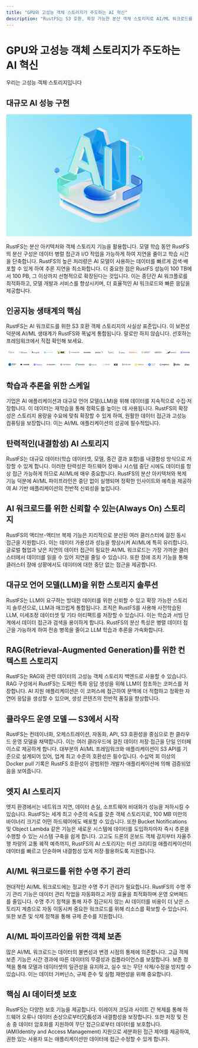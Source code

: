 ```yaml
---
title: "GPU와 고성능 객체 스토리지가 주도하는 AI 혁신"
description: "RustFS는 S3 호환, 확장 가능한 분산 객체 스토리지로 AI/ML 워크로드를 지원합니다."
---
```


# GPU와 고성능 객체 스토리지가 주도하는 AI 혁신

우리는 고성능 객체 스토리지입니다

## 대규모 AI 성능 구현

![AI 성능](images/ai-performance.png)

RustFS는 분산 아키텍처와 객체 스토리지 기능을 활용합니다. 모델 학습 동안 RustFS의 분산 구성은 데이터 병렬 접근과 I/O 작업을 가능하게 하여 지연을 줄이고 학습 시간을 단축합니다. RustFS의 높은 처리량은 AI 모델이 사용하는 데이터를 빠르게 검색·배포할 수 있게 하여 추론 지연을 최소화합니다. 더 중요한 점은 RustFS 성능이 100 TB에서 100 PB, 그 이상까지 선형적으로 확장된다는 것입니다. 이는 종단간 AI 워크플로를 최적화하고, 모델 개발과 서비스를 향상시키며, 더 효율적인 AI 워크로드와 빠른 응답을 제공합니다.

## 인공지능 생태계의 핵심

RustFS는 AI 워크로드를 위한 S3 호환 객체 스토리지의 사실상 표준입니다. 이 보편성 덕분에 AI/ML 생태계가 RustFS와 폭넓게 통합됩니다. 말로만 하지 않습니다. 선호하는 프레임워크에서 직접 확인해 보세요.

![AI 생태계 지원](images/multi-engine-1.svg)

![AI 생태계 지원](images/multi-engine-2.svg)

## 학습과 추론을 위한 스케일

기업은 AI 애플리케이션과 대규모 언어 모델(LLM)을 위해 데이터를 지속적으로 수집·저장합니다. 이 데이터는 재학습을 통해 정확도를 높이는 데 사용됩니다. RustFS의 확장성은 스토리지 용량을 수요에 맞춰 확장할 수 있게 하여, 원활한 데이터 접근과 고성능 컴퓨팅을 보장합니다. 이는 AI/ML 애플리케이션의 성공에 필수적입니다.

## 탄력적인(내결함성) AI 스토리지

RustFS는 대규모 데이터(학습 데이터셋, 모델, 중간 결과 포함)를 내결함성 방식으로 저장할 수 있게 합니다. 이러한 탄력성은 하드웨어 장애나 시스템 중단 시에도 데이터를 항상 접근 가능하게 하므로 AI/ML에 매우 중요합니다. RustFS의 분산 아키텍처와 복제 기능 덕분에 AI/ML 파이프라인은 중단 없이 실행되며 정확한 인사이트와 예측을 제공하여 AI 기반 애플리케이션의 전반적 신뢰성을 높입니다.

## AI 워크로드를 위한 신뢰할 수 있는(Always On) 스토리지

RustFS의 액티브-액티브 복제 기능은 지리적으로 분산된 여러 클러스터에 걸친 동시 접근을 지원합니다. 이는 데이터 가용성과 성능을 향상시켜 AI/ML에 특히 유리합니다. 글로벌 협업과 낮은 지연의 데이터 접근이 필요한 AI/ML 워크로드는 가장 가까운 클러스터에서 데이터를 읽을 수 있어 지연을 줄일 수 있습니다. 또한 장애 조치 기능을 통해 클러스터 장애 상황에서도 데이터에 대한 중단 없는 접근을 제공합니다.

## 대규모 언어 모델(LLM)을 위한 스토리지 솔루션

RustFS는 LLM이 요구하는 방대한 데이터를 위한 신뢰할 수 있고 확장 가능한 스토리지 솔루션으로, LLM과 매끄럽게 통합됩니다. 조직은 RustFS를 사용해 사전학습된 LLM, 미세조정 데이터셋 및 기타 아티팩트를 저장할 수 있습니다. 이는 학습과 서빙 단계에서 데이터 접근과 검색을 용이하게 합니다. RustFS의 분산 특성은 병렬 데이터 접근을 가능하게 하여 전송 병목을 줄이고 LLM 학습과 추론을 가속화합니다.

## RAG(Retrieval-Augmented Generation)를 위한 컨텍스트 스토리지

RustFS는 RAG와 관련 데이터의 고성능 객체 스토리지 백엔드로 사용할 수 있습니다. RAG 구성에서 RustFS는 도메인 특화 응답 생성을 위해 LLM이 참조하는 코퍼스를 저장합니다. AI 지원 애플리케이션은 이 코퍼스에 접근하여 문맥에 더 적합하고 정확한 자연어 응답을 생성할 수 있으며, 생성 콘텐츠의 전반적 품질을 향상합니다.

## 클라우드 운영 모델 — S3에서 시작

RustFS는 컨테이너화, 오케스트레이션, 자동화, API, S3 호환성을 중심으로 한 클라우드 운영 모델을 채택합니다. 이는 여러 클라우드에 걸친 데이터 저장·접근을 단일 인터페이스로 제공하게 합니다. 대부분의 AI/ML 프레임워크와 애플리케이션이 S3 API를 기준으로 설계되어 있어, 업계 최고 수준의 호환성은 필수입니다. 수십억 회 이상의 Docker pull 기록은 RustFS 호환성이 광범위한 개발자·애플리케이션에 의해 검증되었음을 보여줍니다.

## 엣지 AI 스토리지

엣지 환경에서는 네트워크 지연, 데이터 손실, 소프트웨어 비대화가 성능을 저하시킬 수 있습니다. RustFS는 세계 최고 수준의 속도를 갖춘 객체 스토리지로, 100 MB 미만의 바이너리 크기로 어떤 하드웨어에도 배포할 수 있습니다. 또한 Bucket Notifications 및 Object Lambda 같은 기능은 새로운 시스템에 데이터를 도입하자마자 즉시 추론을 수행할 수 있는 시스템 구축을 쉽게 합니다. 고고도 드론의 온보드 객체 감지부터 자율주행 차량의 교통 궤적 예측까지, RustFS의 AI 스토리지는 미션 크리티컬 애플리케이션이 데이터를 빠르고 단순하며 내결함성 있게 저장·활용하도록 지원합니다.

## AI/ML 워크로드를 위한 수명 주기 관리

현대적인 AI/ML 워크로드에는 정교한 수명 주기 관리가 필요합니다. RustFS의 수명 주기 관리 기능은 데이터 관리 작업을 자동화하고 저장 효율을 최적화하며 운영 오버헤드를 줄입니다. 수명 주기 정책을 통해 자주 접근되지 않는 AI 데이터를 비용이 더 낮은 스토리지 계층으로 자동 이동시켜 중요한 워크로드를 위해 리소스를 확보할 수 있습니다. 또한 보존 및 삭제 정책을 통해 규제 준수를 지원합니다.

## AI/ML 파이프라인을 위한 객체 보존

많은 AI/ML 워크로드는 데이터의 불변성과 변경 시점의 통제에 의존합니다. 고급 객체 보존 기능은 시간 경과에 따른 데이터의 무결성과 컴플라이언스를 보장합니다. 보존 정책을 통해 모델과 데이터셋의 일관성을 유지하고, 실수 또는 무단 삭제/수정을 방지할 수 있습니다. 이는 데이터 거버넌스, 규제 준수 및 실험 재현성을 위해 중요합니다.

## 핵심 AI 데이터셋 보호

RustFS는 다양한 보호 기능을 제공합니다. 이레이저 코딩과 사이트 간 복제를 통해 하드웨어 오류나 데이터 손상으로부터冗長성과 내결함성을 보장합니다. 또한 저장 및 전송 중 데이터 암호화를 지원하여 무단 접근으로부터 데이터를 보호합니다. IAM(Identity and Access Management) 지원으로 세분화된 접근 제어를 제공하여, 권한 있는 사용자 또는 애플리케이션만 데이터에 접근·수정할 수 있게 합니다.

